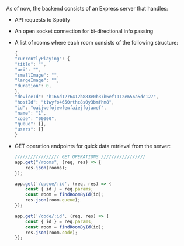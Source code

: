 As of now, the backend consists of an Express server that handles:

- API requests to Spotify
- An open socket connection for bi-directional info passing
- A list of rooms where each room consists of the following structure:
    
    ```jsx
    {
    "currentlyPlaying": {
    "title": "",
    "uri": "",
    "smallImage": "",
    "largeImage": "",
    "duration": 0,
    },
    "deviceId": "b166d1276412b883e0b37b6ef1112e656a5dc127",
    "hostId": "t1wyfo4650rthc8s0y3bmfhm8",
    "id": "oaijwefojewfewfaiejfojawef",
    "name": "1",
    "code": "00000",
    "queue": [],
    "users": []
    }
    ```
    
- GET operation endpoints for quick data retrieval from the server:
    
    ```jsx
    ///////////////// GET OPERATIONS /////////////////
    app.get("/rooms", (req, res) => {
    	res.json(rooms);
    });
    
    app.get('/queue/:id', (req, res) => {
    	const { id } = req.params;
    	const room = findRoomById(id);
    	res.json(room.queue);
    });
    
    app.get('/code/:id', (req, res) => {
    	const { id } = req.params;
    	const room = findRoomById(id);
    	res.json(room.code);
    });
    ```